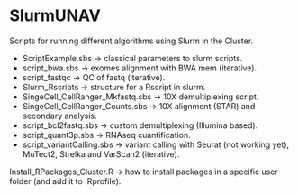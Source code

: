 # SlurmUNAV
Scripts for running different algorithms using Slurm in the Cluster.
  - ScriptExample.sbs -> classical parameters to slurm scripts.
  - script_bwa.sbs -> exomes alignment with BWA mem (iterative).
  - script_fastqc -> QC of fastq (iterative).
  - Slurm_Rscripts -> structure for a Rscript in slurm.
  - SingeCell_CellRanger_Mkfastq.sbs -> 10X demultiplexing script.
  - SingeCell_CellRanger_Counts.sbs -> 10X alignment (STAR) and secondary analysis.
  - script_bcl2fastq.sbs -> custom demultiplexing (Illumina based).
  - script_quant3p.sbs -> RNAseq cuantification.
  - script_variantCalling.sbs -> variant calling with Seurat (not working yet), MuTect2, Strelka and VarScan2 (iterative).
  
Install_RPackages_Cluster.R -> how to install packages in a specific user folder (and add it to .Rprofile).
